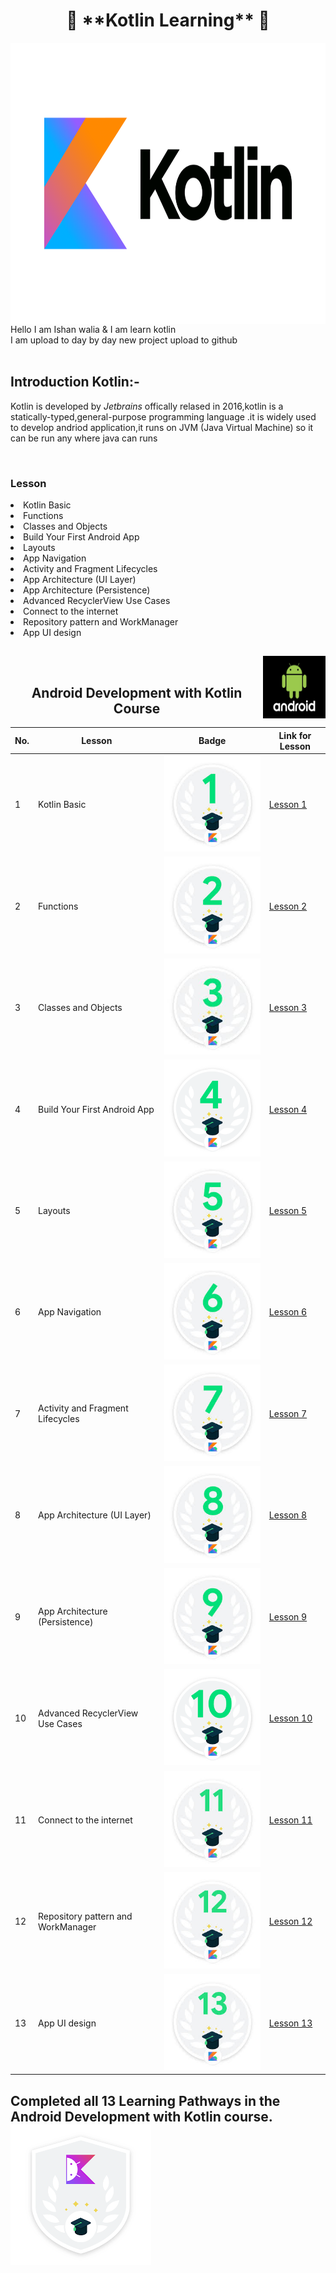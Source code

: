 <html>
<head>
</head>
 <body>
<h1 align="center">🚀 **Kotlin Learning** 🚀</h1>
<img src="kotlin.png" height="450px" align="Center">
 Hello I am Ishan walia & I am learn kotlin <br>
 I am upload to day by day new project  upload to github  <br><br>
  <h2>Introduction Kotlin:-</h2>
<p>Kotlin is developed by <em>Jetbrains</em> offically relased in 2016,kotlin is a statically-typed,general-purpose programming language .it is widely used to develop andriod application,it runs on JVM (Java Virtual Machine) so it can be run any where java can runs</p><br>
<h3>Lesson</h3>
  <li>Kotlin Basic </li>
  <li> Functions </li>
  <li>Classes and Objects</li>
  <li>Build Your First Android App</li>
  <li>Layouts</li>
  <li>App Navigation </li>
  <li> Activity and Fragment Lifecycles</li>
  <li> App Architecture (UI Layer)</li>
  <li>App Architecture (Persistence)</li>
  <li>Advanced RecyclerView Use Cases</li>
 <li>Connect to the internet</li>
  <li> Repository pattern and WorkManager</li>
  <li>App UI design</li>
 <h2 align="Center"><img src="andriod.jpg" align="right" height="100px" width="100px"></h2>
 
<br>
<h2 align="Center">Android Development with Kotlin Course</h2>

| No. | Lesson                           | Badge                                    | Link for Lesson                       
|-----|----------------------------------|------------------------------------------|-------------------------------------------|
| 1   | Kotlin Basic      | <img src="lesson1.jpg"> |<a href="https://developers.google.com/profile/badges/playlists/android/android-development-with-kotlin-1">Lesson 1</a> |
| 2   |  Functions       | <img src="lesson2.jpg">  |<a href="https://developers.google.com/profile/badges/playlists/android/android-development-with-kotlin-2">Lesson 2</a> |            
| 3   |  Classes and Objects |  <img src="lesson3.jpg">  | <a href="https://developers.google.com/profile/badges/playlists/android/android-development-with-kotlin-3">Lesson 3</a>|                
| 4   |  Build Your First Android App |<img src="lesson4.png"> | <a href="https://developers.google.com/profile/badges/playlists/android/android-development-with-kotlin-4">Lesson 4</a>|
| 5   | Layouts |<img src="lesson5.jpg"> | <a href="https://developers.google.com/profile/badges/playlists/android/android-development-with-kotlin-5">Lesson 5</a>|
| 6   | App Navigation |<img src="lesson6.jpg"> | <a href="https://developers.google.com/profile/badges/playlists/android/android-development-with-kotlin-6">Lesson 6</a>|
| 7   | Activity and Fragment Lifecycles |<img src="lesson7.jpg"> | <a href="https://developers.google.com/profile/badges/playlists/android/android-development-with-kotlin-7">Lesson 7</a>|
| 8   |  App Architecture (UI Layer) |<img src="lesson8.jpg"> | <a href="https://developers.google.com/profile/badges/playlists/android/android-development-with-kotlin-8">Lesson 8</a>|
| 9   | App Architecture (Persistence) |<img src="lesson9.jpg"> | <a href="https://developers.google.com/profile/badges/playlists/android/android-development-with-kotlin-9">Lesson 9</a>|
| 10  | Advanced RecyclerView Use Cases |<img src="lesson10.png"> | <a href="https://developers.google.com/profile/badges/playlists/android/android-development-with-kotlin-10">Lesson 10</a>|
| 11  | Connect to the internet |<img src="lesson11.jpg"> | <a href="https://developers.google.com/profile/badges/playlists/android/android-development-with-kotlin-11">Lesson 11</a>|
| 12  |  Repository pattern and WorkManager|<img src="lesson12.jpg"> | <a href="https://developers.google.com/profile/badges/playlists/android/android-development-with-kotlin-12">Lesson 12</a>|
| 13   | App UI design |<img src="lesson13.jpg"> | <a href="https://developers.google.com/profile/badges/playlists/android/android-development-with-kotlin-13">Lesson 13</a>|


<h2>Completed all 13 Learning Pathways in the Android Development with Kotlin course.<img src="completed course.png"></h2>

 
